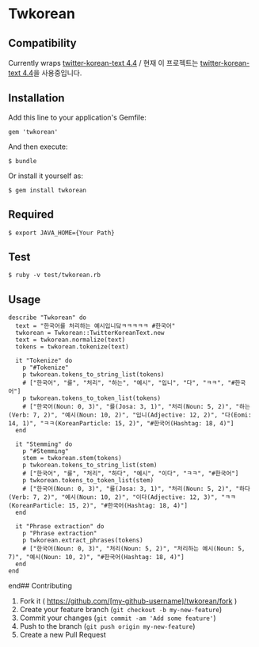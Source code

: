 # Twkorean

## Compatibility

Currently wraps [twitter-korean-text 4.4](https://github.com/twitter/twitter-korean-text/tree/korean-text-4.4) / 현재 이 프로젝트는 [twitter-korean-text 4.4](https://github.com/twitter/twitter-korean-text/tree/korean-text-4.4)을 사용중입니다.

## Installation

Add this line to your application's Gemfile:

    gem 'twkorean'

And then execute:

    $ bundle

Or install it yourself as:

    $ gem install twkorean

## Required

    $ export JAVA_HOME={Your Path}

## Test
    
    $ ruby -v test/twkorean.rb

## Usage

    describe "Twkorean" do
      text = "한국어를 처리하는 예시입니닼ㅋㅋㅋㅋㅋ #한국어"
      twkorean = Twkorean::TwitterKoreanText.new
      text = twkorean.normalize(text)
      tokens = twkorean.tokenize(text)
    
      it "Tokenize" do
        p "#Tokenize"
        p twkorean.tokens_to_string_list(tokens)
        # ["한국어", "를", "처리", "하는", "예시", "입니", "다", "ㅋㅋ", "#한국어"]
        p twkorean.tokens_to_token_list(tokens)
        # ["한국어(Noun: 0, 3)", "를(Josa: 3, 1)", "처리(Noun: 5, 2)", "하는(Verb: 7, 2)", "예시(Noun: 10, 2)", "입니(Adjective: 12, 2)", "다(Eomi: 14, 1)", "ㅋㅋ(KoreanParticle: 15, 2)", "#한국어(Hashtag: 18, 4)"]
      end
    
      it "Stemming" do
        p "#Stemming"
        stem = twkorean.stem(tokens)
        p twkorean.tokens_to_string_list(stem)
        # ["한국어", "를", "처리", "하다", "예시", "이다", "ㅋㅋ", "#한국어"]
        p twkorean.tokens_to_token_list(stem)
        # ["한국어(Noun: 0, 3)", "를(Josa: 3, 1)", "처리(Noun: 5, 2)", "하다(Verb: 7, 2)", "예시(Noun: 10, 2)", "이다(Adjective: 12, 3)", "ㅋㅋ(KoreanParticle: 15, 2)", "#한국어(Hashtag: 18, 4)"]
      end
    
      it "Phrase extraction" do
        p "Phrase extraction"
        p twkorean.extract_phrases(tokens)
        # ["한국어(Noun: 0, 3)", "처리(Noun: 5, 2)", "처리하는 예시(Noun: 5, 7)", "예시(Noun: 10, 2)", "#한국어(Hashtag: 18, 4)"]
      end
    end

end## Contributing

1. Fork it ( https://github.com/[my-github-username]/twkorean/fork )
2. Create your feature branch (`git checkout -b my-new-feature`)
3. Commit your changes (`git commit -am 'Add some feature'`)
4. Push to the branch (`git push origin my-new-feature`)
5. Create a new Pull Request
